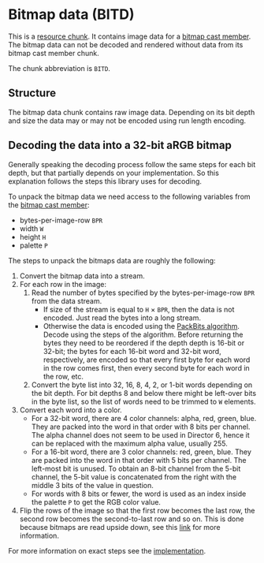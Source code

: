 # Bitmap data (BITD)
This is a [resource chunk](#TODO). It contains image data for a [bitmap cast member](./castmembers/bitmap.md). The
bitmap data can not be decoded and rendered without data from its bitmap cast member chunk.

The chunk abbreviation is `BITD`.


## Structure
The bitmap data chunk contains raw image data. Depending on its bit depth and size the data may or may not be encoded
using run length encoding.


## Decoding the data into a 32-bit aRGB bitmap
Generally speaking the decoding process follow the same steps for each bit depth, but that partially depends on your
implementation. So this explanation follows the steps this library uses for decoding.

To unpack the bitmap data we need access to the following variables from the
[bitmap cast member](./castmembers/bitmap.md):

- bytes-per-image-row `BPR`
- width `W`
- height `H`
- palette `P`

The steps to unpack the bitmaps data are roughly the following:

1. Convert the bitmap data into a stream.
1. For each row in the image:
    1. Read the number of bytes specified by the bytes-per-image-row `BPR` from the data stream.
        - If size of the stream is equal to `H` &times; `BPR`, then the data is not encoded. Just read the bytes into a
          long stream.
        - Otherwise the data is encoded using the [PackBits algorithm](https://en.wikipedia.org/wiki/PackBits). Decode
          using the steps of the algorithm. Before returning the bytes they need to be reordered if the depth depth is
          16-bit or 32-bit; the bytes for each 16-bit word and 32-bit word, respectively, are encoded so that every
          first byte for each word in the row comes first, then every second byte for each word in the row, etc.
    1. Convert the byte list into 32, 16, 8, 4, 2, or 1-bit words depending on the bit depth. For bit depths 8 and below
       there might be left-over bits in the byte list, so the list of words need to be trimmed to `W` elements.
1. Convert each word into a color.
    - For a 32-bit word, there are 4 color channels: alpha, red, green, blue. They are packed into the word in that
      order with 8 bits per channel. The alpha channel does not seem to be used in Director 6, hence it can be replaced
      with the maximum alpha value, usually 255.
    - For a 16-bit word, there are 3 color channels: red, green, blue. They are packed into the word in that order with
      5 bits per channel. The left-most bit is unused. To obtain an 8-bit channel from the 5-bit channel, the 5-bit
      value is concatenated from the right with the middle 3 bits of the value in question.
    - For words with 8 bits or fewer, the word is used as an index inside the palette `P` to get the RGB color value.
1. Flip the rows of the image so that the first row becomes the last row, the second row becomes the second-to-last row
   and so on. This is done because bitmaps are read upside down, see this
   [link](https://medium.com/sysf/bits-to-bitmaps-a-simple-walkthrough-of-bmp-image-format-765dc6857393) for more
   information.
   
For more information on exact steps see the [implementation](../../../tonguetwister/disassembler/chunks/bitmap_data.py).

